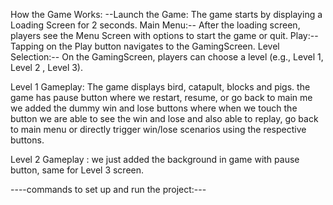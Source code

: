How the Game Works:
--Launch the Game:
The game starts by displaying a Loading Screen for 2 seconds.
Main Menu:-- After the loading screen, players see the Menu Screen with options to start the game or quit.
Play:-- Tapping on the Play button navigates to the GamingScreen.
Level Selection:-- On the GamingScreen, players can choose a level (e.g., Level 1, Level 2 , Level 3).

Level 1 Gameplay:
The game displays bird, catapult, blocks and pigs. the game has pause button where we restart, resume, or go back to main me
we added the dummy win and lose buttons where when we touch the button we are able to see the win and lose and also able to
replay, go back to main menu or directly trigger win/lose scenarios using the respective buttons.

Level 2 Gameplay :
we just added the background in game with pause button, same for Level 3 screen.

----commands to set up and run the project:---



